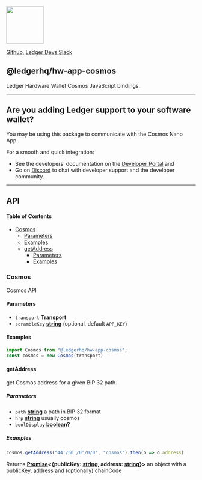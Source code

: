 <img src="https://user-images.githubusercontent.com/211411/34776833-6f1ef4da-f618-11e7-8b13-f0697901d6a8.png" height="100" />

[Github](https://github.com/LedgerHQ/ledgerjs/),
[Ledger Devs Slack](https://ledger-dev.slack.com/)

## @ledgerhq/hw-app-cosmos

Ledger Hardware Wallet Cosmos JavaScript bindings.

***

## Are you adding Ledger support to your software wallet?

You may be using this package to communicate with the Cosmos Nano App.

For a smooth and quick integration:

*   See the developers’ documentation on the [Developer Portal](https://developers.ledger.com/docs/transport/overview/) and
*   Go on [Discord](https://developers.ledger.com/discord-pro/) to chat with developer support and the developer community.

***

## API

<!-- Generated by documentation.js. Update this documentation by updating the source code. -->

#### Table of Contents

*   [Cosmos](#cosmos)
    *   [Parameters](#parameters)
    *   [Examples](#examples)
    *   [getAddress](#getaddress)
        *   [Parameters](#parameters-1)
        *   [Examples](#examples-1)

### Cosmos

Cosmos API

#### Parameters

*   `transport` **Transport** 
*   `scrambleKey` **[string](https://developer.mozilla.org/docs/Web/JavaScript/Reference/Global_Objects/String)**  (optional, default `APP_KEY`)

#### Examples

```javascript
import Cosmos from "@ledgerhq/hw-app-cosmos";
const cosmos = new Cosmos(transport)
```

#### getAddress

get Cosmos address for a given BIP 32 path.

##### Parameters

*   `path` **[string](https://developer.mozilla.org/docs/Web/JavaScript/Reference/Global_Objects/String)** a path in BIP 32 format
*   `hrp` **[string](https://developer.mozilla.org/docs/Web/JavaScript/Reference/Global_Objects/String)** usually cosmos
*   `boolDisplay` **[boolean](https://developer.mozilla.org/docs/Web/JavaScript/Reference/Global_Objects/Boolean)?** 

##### Examples

```javascript
cosmos.getAddress("44'/60'/0'/0/0", "cosmos").then(o => o.address)
```

Returns **[Promise](https://developer.mozilla.org/docs/Web/JavaScript/Reference/Global_Objects/Promise)<{publicKey: [string](https://developer.mozilla.org/docs/Web/JavaScript/Reference/Global_Objects/String), address: [string](https://developer.mozilla.org/docs/Web/JavaScript/Reference/Global_Objects/String)}>** an object with a publicKey, address and (optionally) chainCode
